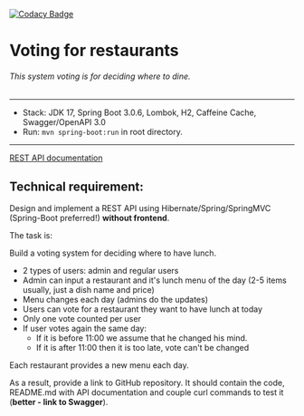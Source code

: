 [![Codacy Badge](https://app.codacy.com/project/badge/Grade/71a96aa3f16a4437a698c90460bce938)](https://app.codacy.com/gh/Alron96/restaurant_voting/dashboard?utm_source=gh&utm_medium=referral&utm_content=&utm_campaign=Badge_grade)

# Voting for restaurants

###### This system voting is for deciding where to dine.

-------------------------------------------------------------
- Stack: JDK 17, Spring Boot 3.0.6, Lombok, H2, Caffeine Cache, Swagger/OpenAPI 3.0
- Run: `mvn spring-boot:run` in root directory.
-----------------------------------------------------
[REST API documentation](http://localhost:8080/)  

##  Technical requirement:

Design and implement a REST API using Hibernate/Spring/SpringMVC (Spring-Boot preferred!) **without frontend**.

The task is:

Build a voting system for deciding where to have lunch.

* 2 types of users: admin and regular users
* Admin can input a restaurant and it's lunch menu of the day (2-5 items usually, just a dish name and price)
* Menu changes each day (admins do the updates)
* Users can vote for a restaurant they want to have lunch at today
* Only one vote counted per user
* If user votes again the same day:
    - If it is before 11:00 we assume that he changed his mind.
    - If it is after 11:00 then it is too late, vote can't be changed

Each restaurant provides a new menu each day.

As a result, provide a link to GitHub repository. It should contain the code, README.md with API documentation and couple curl commands to test it (**better - link to Swagger**).
